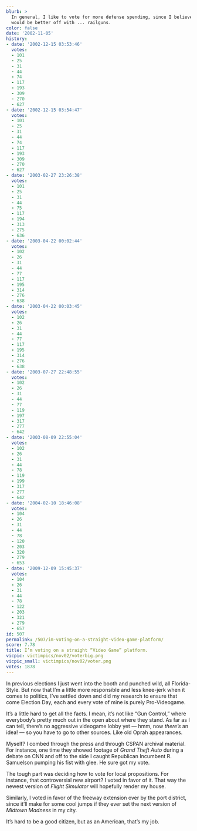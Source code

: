 ```yaml
---
blurb: >
  In general, I like to vote for more defense spending, since I believe this country
  would be better off with ... railguns.
color: false
date: '2002-11-05'
history:
- date: '2002-12-15 03:53:46'
  votes:
  - 101
  - 25
  - 31
  - 44
  - 74
  - 117
  - 193
  - 309
  - 270
  - 627
- date: '2002-12-15 03:54:47'
  votes:
  - 101
  - 25
  - 31
  - 44
  - 74
  - 117
  - 193
  - 309
  - 270
  - 627
- date: '2003-02-27 23:26:38'
  votes:
  - 101
  - 25
  - 31
  - 44
  - 75
  - 117
  - 194
  - 313
  - 275
  - 636
- date: '2003-04-22 00:02:44'
  votes:
  - 102
  - 26
  - 31
  - 44
  - 77
  - 117
  - 195
  - 314
  - 276
  - 638
- date: '2003-04-22 00:03:45'
  votes:
  - 102
  - 26
  - 31
  - 44
  - 77
  - 117
  - 195
  - 314
  - 276
  - 638
- date: '2003-07-27 22:48:55'
  votes:
  - 102
  - 26
  - 31
  - 44
  - 77
  - 119
  - 197
  - 317
  - 277
  - 642
- date: '2003-08-09 22:55:04'
  votes:
  - 102
  - 26
  - 31
  - 44
  - 78
  - 119
  - 199
  - 317
  - 277
  - 642
- date: '2004-02-10 18:46:08'
  votes:
  - 104
  - 26
  - 31
  - 44
  - 78
  - 120
  - 203
  - 320
  - 279
  - 653
- date: '2009-12-09 15:45:37'
  votes:
  - 104
  - 26
  - 31
  - 44
  - 78
  - 122
  - 203
  - 321
  - 279
  - 657
id: 507
permalink: /507/im-voting-on-a-straight-video-game-platform/
score: 7.78
title: I’m voting on a straight “Video Game” platform.
vicpic: victimpics/nov02/voterbig.png
vicpic_small: victimpics/nov02/voter.png
votes: 1878
---
```


In previous elections I just went into the booth and punched wild, all
Florida-Style. But now that I’m a little more responsible and less
knee-jerk when it comes to politics, I’ve settled down and did my
research to ensure that come Election Day, each and every vote of mine
is purely Pro-Videogame.

It’s a little hard to get all the facts. I mean, it’s not like “Gun
Control,” where everybody’s pretty much out in the open about where they
stand. As far as I can tell, there’s no aggressive videogame lobby yet
— hmm, now *there’s* an idea! — so you have to go to other sources.
Like old Oprah appearances.

Myself? I combed through the press and through CSPAN archival material.
For instance, one time they showed footage of *Grand Theft Auto* during
a debate on CNN and off to the side I caught Republican Incumbent R.
Samuelson pumping his fist with glee. He sure got my vote.

The tough part was deciding how to vote for local propositions. For
instance, that controversial new airport? I voted in favor of it. That
way the newest version of *Flight Simulator* will hopefully render my
house.

Similarly, I voted in favor of the freeway extension over by the port
district, since it’ll make for some cool jumps if they ever set the next
version of *Midtown Madness* in my city.

It’s hard to be a good citizen, but as an American, that’s my job.